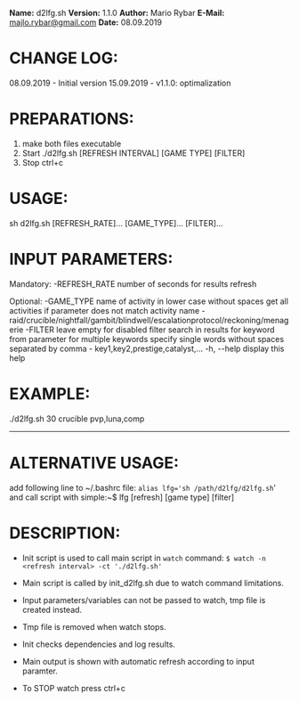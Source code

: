 __Name:__         d2lfg.sh
__Version:__      1.1.0
__Author:__       Mario Rybar
__E-Mail:__       majlo.rybar@gmail.com
__Date:__         08.09.2019

# CHANGE LOG:
  08.09.2019 - Initial version
  15.09.2019 - v1.1.0: optimalization

# PREPARATIONS:
  1. make both files executable
  2. Start ./d2lfg.sh [REFRESH INTERVAL] [GAME TYPE] [FILTER]
  3. Stop ctrl+c

# USAGE:
  sh d2lfg.sh [REFRESH_RATE]... [GAME_TYPE]... [FILTER]...

# INPUT PARAMETERS:
 Mandatory:
   -REFRESH_RATE     number of seconds for results refresh

 Optional:
   -GAME_TYPE        name of activity in lower case without spaces
                     get all activities if parameter does not match activity name
                      - raid/crucible/nightfall/gambit/blindwell/escalationprotocol/reckoning/menagerie
   -FILTER           leave empty for disabled filter
                     search in results for keyword from parameter
                     for multiple keywords specify single words without spaces separated by comma
                      - key1,key2,prestige,catalyst,...
   -h, --help        display this help

# EXAMPLE:
  ./d2lfg.sh 30 crucible pvp,luna,comp

-------------------------------------------------------------------------------------
# ALTERNATIVE USAGE:
   add following line to ~/.bashrc file:
    `alias lfg='sh /path/d2lfg/d2lfg.sh`'
   and call script with simple:~$ lfg [refresh] [game type] [filter]

# DESCRIPTION:
  - Init script is used to call main script in `watch` command:
     `$ watch -n <refresh interval> -ct './d2lfg.sh'`

  - Main script is called by init_d2lfg.sh due to watch command limitations.
  - Input parameters/variables can not be passed to watch, tmp file is created instead.
  - Tmp file is removed when watch stops.
  - Init checks dependencies and log results.
  - Main output is shown with automatic refresh according to input paramter.
  - To STOP watch press ctrl+c
